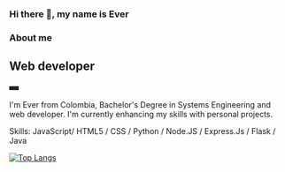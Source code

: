 ### Hi there 👋, my name is Ever



### About me
## Web developer
<img src="https://github.com/G-nava/G-nava/blob/main/resources/impbckg.jpg?raw=true" align="center" height="7rem"/>
<!-- ![Web developer](https://media-exp1.licdn.com/dms/image/C4E16AQHaJf77s1g4ng/profile-displaybackgroundimage-shrink_200_800/0/1649555722696?e=1655337600&v=beta&t=GeatY5gP63SalpBzpcJnLQISi1f3BIslN16XBrveBQU) -->

I'm Ever from Colombia, Bachelor's Degree in Systems Engineering and web developer. I'm currently enhancing my skills with personal projects.

Skills: JavaScript/ HTML5 / CSS / Python / Node.JS / Express.Js / Flask / Java







[![Top Langs](https://github-readme-stats.vercel.app/api/top-langs/?username=G-nava&layout=compact)](https://github.com/G-nava/github-readme-stats)
